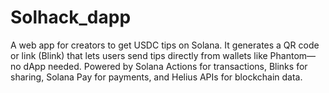 # Solhack_dapp
A web app for creators to get USDC tips on Solana. It generates a QR code or link (Blink) that lets users send tips directly from wallets like Phantom—no dApp needed. Powered by Solana Actions for transactions, Blinks for sharing, Solana Pay for payments, and Helius APIs for blockchain data.
